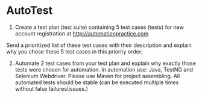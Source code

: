# AutoTest
1. Create a test plan (test suite) containing 5 test cases (tests) for new account registration at http://automationpractice.com

Send a prioritized list of these test cases with their description and explain why you chose these 5 test cases in this priority order;

2. Automate 2 test cases from your test plan and explain why exactly those tests were chosen for automation. In automation use: Java, TestNG and Selenium Webdriver. Please use Maven for project assembling. All automated tests should be stable (can be executed multiple times without false failures\issues.)
